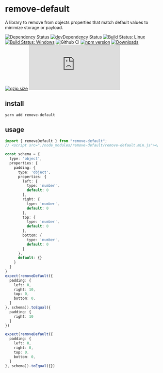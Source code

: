 # remove-default

A library to remove from objects properties that match default values to minimize storage or payload.

[![Dependency Status](https://david-dm.org/plantain-00/remove-default.svg)](https://david-dm.org/plantain-00/remove-default)
[![devDependency Status](https://david-dm.org/plantain-00/remove-default/dev-status.svg)](https://david-dm.org/plantain-00/remove-default#info=devDependencies)
[![Build Status: Linux](https://travis-ci.org/plantain-00/remove-default.svg?branch=master)](https://travis-ci.org/plantain-00/remove-default)
[![Build Status: Windows](https://ci.appveyor.com/api/projects/status/github/plantain-00/remove-default?branch=master&svg=true)](https://ci.appveyor.com/project/plantain-00/remove-default/branch/master)
![Github CI](https://github.com/plantain-00/remove-default/workflows/Github%20CI/badge.svg)
[![npm version](https://badge.fury.io/js/remove-default.svg)](https://badge.fury.io/js/remove-default)
[![Downloads](https://img.shields.io/npm/dm/remove-default.svg)](https://www.npmjs.com/package/remove-default)
[![gzip size](https://img.badgesize.io/https://unpkg.com/remove-default?compression=gzip)](https://unpkg.com/remove-default)
[![type-coverage](https://img.shields.io/badge/dynamic/json.svg?label=type-coverage&prefix=%E2%89%A5&suffix=%&query=$.typeCoverage.atLeast&uri=https%3A%2F%2Fraw.githubusercontent.com%2Fplantain-00%2Fremove-default%2Fmaster%2Fpackage.json)](https://github.com/plantain-00/remove-default)

## install

`yarn add remove-default`

## usage

```ts
import { removeDefault } from "remove-default";
// <script src="./node_modules/remove-default/remove-default.min.js"></script>

const schema = {
  type: 'object',
  properties: {
    padding: {
      type: 'object',
      properties: {
        left: {
          type: 'number',
          default: 0
        },
        right: {
          type: 'number',
          default: 0
        },
        top: {
          type: 'number',
          default: 0
        },
        bottom: {
          type: 'number',
          default: 0
        }
      },
      default: {}
    }
  }
}
expect(removeDefault({
  padding: {
    left: 0,
    right: 10,
    top: 0,
    bottom: 0,
  }
}, schema)).toEqual({
  padding: {
    right: 10
  }
})

expect(removeDefault({
  padding: {
    left: 0,
    right: 0,
    top: 0,
    bottom: 0,
  }
}, schema)).toEqual({})
```
